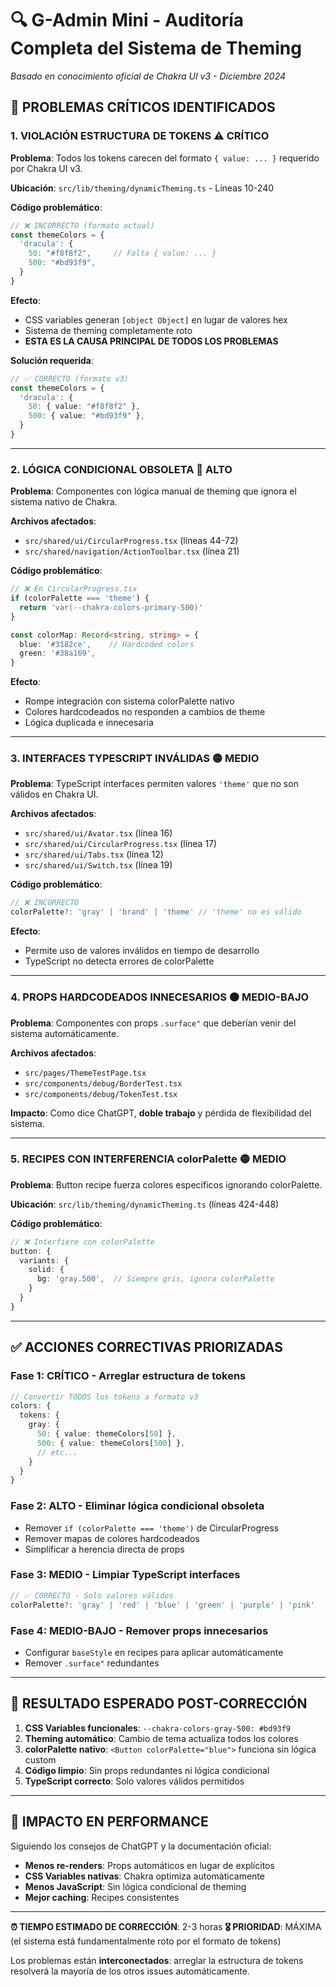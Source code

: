 # 🔍 G-Admin Mini - Auditoría Completa del Sistema de Theming
*Basado en conocimiento oficial de Chakra UI v3 - Diciembre 2024*

## 🚨 **PROBLEMAS CRÍTICOS IDENTIFICADOS**

### **1. VIOLACIÓN ESTRUCTURA DE TOKENS** ⚠️ **CRÍTICO**

**Problema**: Todos los tokens carecen del formato `{ value: ... }` requerido por Chakra UI v3.

**Ubicación**: `src/lib/theming/dynamicTheming.ts` - Líneas 10-240

**Código problemático**:
```typescript
// ❌ INCORRECTO (formato actual)
const themeColors = {
  'dracula': {
    50: "#f8f8f2",     // Falta { value: ... }
    500: "#bd93f9",
  }
}
```

**Efecto**: 
- CSS variables generan `[object Object]` en lugar de valores hex
- Sistema de theming completamente roto
- **ESTA ES LA CAUSA PRINCIPAL DE TODOS LOS PROBLEMAS**

**Solución requerida**:
```typescript
// ✅ CORRECTO (formato v3)
const themeColors = {
  'dracula': {
    50: { value: "#f8f8f2" },
    500: { value: "#bd93f9" },
  }
}
```

---

### **2. LÓGICA CONDICIONAL OBSOLETA** 🔴 **ALTO**

**Problema**: Componentes con lógica manual de theming que ignora el sistema nativo de Chakra.

**Archivos afectados**:
- `src/shared/ui/CircularProgress.tsx` (líneas 44-72)
- `src/shared/navigation/ActionToolbar.tsx` (línea 21)

**Código problemático**:
```typescript
// ❌ En CircularProgress.tsx
if (colorPalette === 'theme') {
  return 'var(--chakra-colors-primary-500)'
}

const colorMap: Record<string, string> = {
  blue: '#3182ce',    // Hardcoded colors
  green: '#38a169', 
}
```

**Efecto**: 
- Rompe integración con sistema colorPalette nativo
- Colores hardcodeados no responden a cambios de theme
- Lógica duplicada e innecesaria

---

### **3. INTERFACES TYPESCRIPT INVÁLIDAS** 🟡 **MEDIO**

**Problema**: TypeScript interfaces permiten valores `'theme'` que no son válidos en Chakra UI.

**Archivos afectados**:
- `src/shared/ui/Avatar.tsx` (línea 16)
- `src/shared/ui/CircularProgress.tsx` (línea 17) 
- `src/shared/ui/Tabs.tsx` (línea 12)
- `src/shared/ui/Switch.tsx` (línea 19)

**Código problemático**:
```typescript
// ❌ INCORRECTO
colorPalette?: 'gray' | 'brand' | 'theme' // 'theme' no es válido
```

**Efecto**:
- Permite uso de valores inválidos en tiempo de desarrollo
- TypeScript no detecta errores de colorPalette

---

### **4. PROPS HARDCODEADOS INNECESARIOS** 🟠 **MEDIO-BAJO**

**Problema**: Componentes con props `.surface"` que deberían venir del sistema automáticamente.

**Archivos afectados**:
- `src/pages/ThemeTestPage.tsx`
- `src/components/debug/BorderTest.tsx`
- `src/components/debug/TokenTest.tsx`

**Impacto**: Como dice ChatGPT, **doble trabajo** y pérdida de flexibilidad del sistema.

---

### **5. RECIPES CON INTERFERENCIA colorPalette** 🟡 **MEDIO**

**Problema**: Button recipe fuerza colores específicos ignorando colorPalette.

**Ubicación**: `src/lib/theming/dynamicTheming.ts` (líneas 424-448)

**Código problemático**:
```typescript
// ❌ Interfiere con colorPalette
button: {
  variants: {
    solid: {
      bg: 'gray.500',  // Siempre gris, ignora colorPalette
    }
  }
}
```

---

## ✅ **ACCIONES CORRECTIVAS PRIORIZADAS**

### **Fase 1: CRÍTICO - Arreglar estructura de tokens**
```typescript
// Convertir TODOS los tokens a formato v3
colors: {
  tokens: {
    gray: {
      50: { value: themeColors[50] },
      500: { value: themeColors[500] },
      // etc...
    }
  }
}
```

### **Fase 2: ALTO - Eliminar lógica condicional obsoleta**
- Remover `if (colorPalette === 'theme')` de CircularProgress
- Remover mapas de colores hardcodeados
- Simplificar a herencia directa de props

### **Fase 3: MEDIO - Limpiar TypeScript interfaces**
```typescript
// ✅ CORRECTO - Solo valores válidos
colorPalette?: 'gray' | 'red' | 'blue' | 'green' | 'purple' | 'pink'
```

### **Fase 4: MEDIO-BAJO - Remover props innecesarios**
- Configurar `baseStyle` en recipes para aplicar automáticamente
- Remover `.surface"` redundantes

---

## 🎯 **RESULTADO ESPERADO POST-CORRECCIÓN**

1. **CSS Variables funcionales**: `--chakra-colors-gray-500: #bd93f9`
2. **Theming automático**: Cambio de tema actualiza todos los colores
3. **colorPalette nativo**: `<Button colorPalette="blue">` funciona sin lógica custom
4. **Código limpio**: Sin props redundantes ni lógica condicional
5. **TypeScript correcto**: Solo valores válidos permitidos

---

## 🚀 **IMPACTO EN PERFORMANCE**

Siguiendo los consejos de ChatGPT y la documentación oficial:
- **Menos re-renders**: Props automáticos en lugar de explícitos
- **CSS Variables nativas**: Chakra optimiza automáticamente
- **Menos JavaScript**: Sin lógica condicional de theming
- **Mejor caching**: Recipes consistentes

---

**⏰ TIEMPO ESTIMADO DE CORRECCIÓN**: 2-3 horas
**🎖️ PRIORIDAD**: MÁXIMA (el sistema está fundamentalmente roto por el formato de tokens)

Los problemas están **interconectados**: arreglar la estructura de tokens resolverá la mayoría de los otros issues automáticamente.